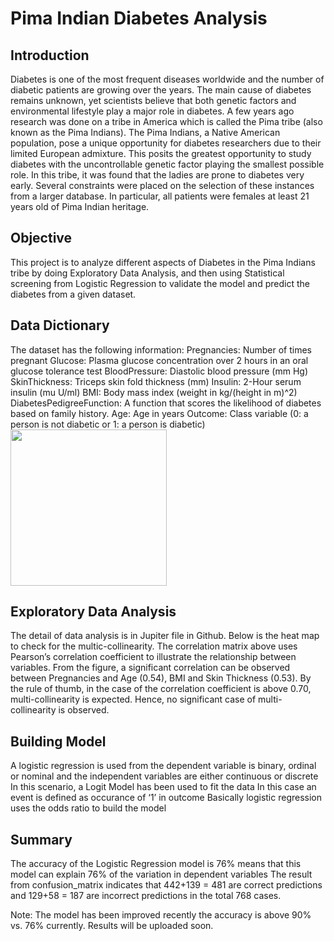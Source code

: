 # Pima Indian Diabetes Analysis

## Introduction
Diabetes is one of the most frequent diseases worldwide and the number of diabetic patients are growing over the years. The main cause of diabetes remains unknown, yet scientists believe that both genetic factors and environmental lifestyle play a major role in diabetes.
A few years ago research was done on a tribe in America which is called the Pima tribe (also known as the Pima Indians). The Pima Indians, a Native American population, pose a unique opportunity for diabetes researchers due to their limited European admixture. This posits the greatest opportunity to study diabetes with the uncontrollable genetic factor playing the smallest possible role. In this tribe, it was found that the ladies are prone to diabetes very early. Several constraints were placed on the selection of these instances from a larger database. In particular, all patients were females at least 21 years old of Pima Indian heritage.

## Objective
This project is to  analyze different aspects of Diabetes in the Pima Indians tribe by doing Exploratory Data Analysis, and then using Statistical screening from Logistic Regression to validate the model and predict the diabetes from a given dataset.

## Data Dictionary
The dataset has the following information:
Pregnancies: Number of times pregnant
Glucose: Plasma glucose concentration over 2 hours in an oral glucose tolerance test
BloodPressure: Diastolic blood pressure (mm Hg)
SkinThickness: Triceps skin fold thickness (mm)
Insulin: 2-Hour serum insulin (mu U/ml)
BMI: Body mass index (weight in kg/(height in m)^2)
DiabetesPedigreeFunction: A function that scores the likelihood of diabetes based on family history.
Age: Age in years
Outcome: Class variable (0: a person is not diabetic or 1: a person is diabetic)
<img align="center" width="250" src="img/PimaIndianHeatMap.jpg"> 

## Exploratory Data Analysis
The detail of data analysis is in Jupiter file in Github. Below is the heat map to check for the multic-collinearity.
The correlation matrix above uses Pearson’s correlation coefficient to illustrate the relationship between variables. From the figure, a significant correlation can be observed between Pregnancies and Age (0.54), BMI and Skin Thickness (0.53). By the rule of thumb, in the case of the correlation coefficient is above 0.70, multi-collinearity is expected. Hence, no significant case of multi-collinearity is observed.
 
## Building Model
A logistic regression is used from the dependent variable is binary, ordinal or nominal and the independent variables are either continuous or discrete
In this scenario, a Logit Model has been used to fit the data
In this case an event is defined as occurance of ‘1’ in outcome
Basically logistic regression uses the odds ratio to build the model

## Summary
The accuracy of the Logistic Regression model is 76% means that this model can explain 76% of the variation in dependent variables
The result from confusion_matrix indicates that 442+139 = 481 are correct predictions and 129+58 = 187 are incorrect predictions in the total 768 cases.
 
Note: The model has been improved recently the accuracy is above 90% vs. 76% currently. Results will be uploaded soon.

